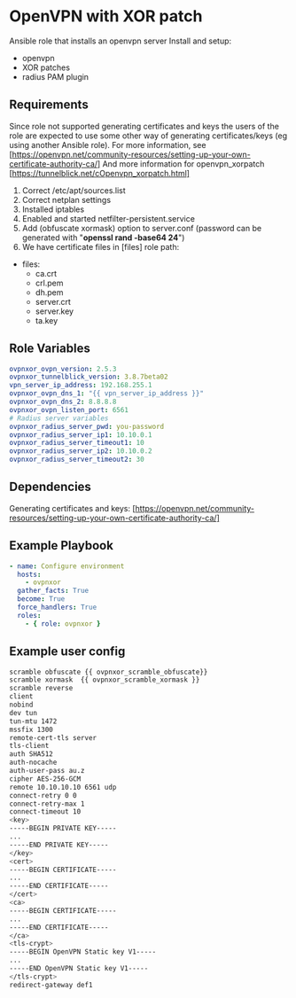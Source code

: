 OpenVPN with XOR patch
=========

Ansible role that installs an openvpn server
Install and setup:

* openvpn
* XOR patches
* radius PAM plugin

Requirements
------------
Since  role not supported generating certificates and keys
the users of the role are expected to use some other way of generating certificates/keys (eg using another Ansible role).
For more information, see [https://openvpn.net/community-resources/setting-up-your-own-certificate-authority-ca/]
And more information for openvpn_xorpatch [https://tunnelblick.net/cOpenvpn_xorpatch.html]

1. Correct /etc/apt/sources.list
2. Correct netplan settings
3. Installed iptables
4. Enabled and started netfilter-persistent.service
5. Add (obfuscate xormask) option to server.conf (password can be generated with "**openssl rand -base64 24**")
6. We have certificate files in [files] role path:

* files:
  * ca.crt
  * crl.pem
  * dh.pem
  * server.crt
  * server.key
  * ta.key

Role Variables
--------------

```yaml
ovpnxor_ovpn_version: 2.5.3
ovpnxor_tunnelblick_version: 3.8.7beta02
vpn_server_ip_address: 192.168.255.1
ovpnxor_ovpn_dns_1: "{{ vpn_server_ip_address }}"
ovpnxor_ovpn_dns_2: 8.8.8.8
ovpnxor_ovpn_listen_port: 6561
# Radius server variables
ovpnxor_radius_server_pwd: you-password
ovpnxor_radius_server_ip1: 10.10.0.1
ovpnxor_radius_server_timeout1: 10
ovpnxor_radius_server_ip2: 10.10.0.2
ovpnxor_radius_server_timeout2: 30
```

Dependencies
------------

Generating certificates and keys:
[https://openvpn.net/community-resources/setting-up-your-own-certificate-authority-ca/]

Example Playbook
----------------

```yaml
- name: Configure environment
  hosts: 
    - ovpnxor
  gather_facts: True
  become: True
  force_handlers: True
  roles:
    - { role: ovpnxor }
```

Example user config
------------------

```bash
scramble obfuscate {{ ovpnxor_scramble_obfuscate}}
scramble xormask  {{ ovpnxor_scramble_xormask }}
scramble reverse
client
nobind
dev tun
tun-mtu 1472
mssfix 1300
remote-cert-tls server
tls-client
auth SHA512
auth-nocache
auth-user-pass au.z
cipher AES-256-GCM
remote 10.10.10.10 6561 udp
connect-retry 0 0
connect-retry-max 1
connect-timeout 10
<key>
-----BEGIN PRIVATE KEY-----
...
-----END PRIVATE KEY-----
</key>
<cert>
-----BEGIN CERTIFICATE-----
...
-----END CERTIFICATE-----
</cert>
<ca>
-----BEGIN CERTIFICATE-----
...
-----END CERTIFICATE-----
</ca>
<tls-crypt>
-----BEGIN OpenVPN Static key V1-----
...
-----END OpenVPN Static key V1-----
</tls-crypt>
redirect-gateway def1

```
